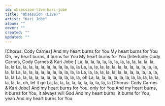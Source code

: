 ```yaml
---
id: obsession-live-kari-jobe
title: "Obsession (Live)"
artist: "Kari Jobe"
album: ""
cover: ""
created: ""
updated: ""
---
```


[Chorus: Cody Carnes]
And my heart burns for You
My heart burns for You
Oh, my heart burns, it burns for You
My heart burns for You
[Interlude: Cody Carnes, 
Cody Carnes & Kari Jobe
]
La, la, la, la, la, la, la, la, la, la, la, la, la, la, la
La, la, la, la, la, la, la, la, la, la, la
La, la, la, la, la, la, la, la, la, la, la, la, la, la, la
La, la, la, la, la, la, la, la, la, la, la
La, la, la, la, la, la, la, la, la, la, la, la, la, la, la
La, la, la, la, la, la, la, la, la, la, la,
 oh
La, la, la, la, la, la, la, la, la, la, la, la, la, la, la,
 oh, let it go
La, la, la, la, la, la, la, la, la, la, la
[Chorus: Cody Carnes & Kari Jobe]
And my heart burns for You, only for You
And my heart burns, it burns for You, it always will God
And my heart burns, it burns for You, yeah
And my heart burns for You